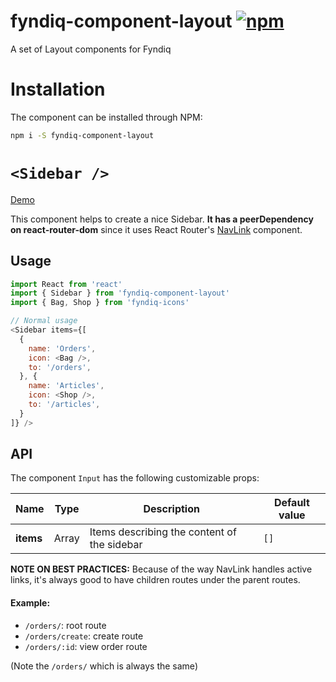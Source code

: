 # fyndiq-component-layout [![npm](https://img.shields.io/npm/v/fyndiq-component-layout.svg?maxAge=3600)](https://www.npmjs.com/package/fyndiq-component-layout)

A set of Layout components for Fyndiq

# Installation

The component can be installed through NPM:

``` bash
npm i -S fyndiq-component-layout
```

# `<Sidebar />`

[Demo](http://developers.fyndiq.com/fyndiq-ui/?selectedKind=Layout%2FSidebar&selectedStory=default)

This component helps to create a nice Sidebar. **It has a peerDependency on react-router-dom** since it
uses React Router's [NavLink](https://reacttraining.com/react-router/web/api/NavLink) component.

## Usage

``` js
import React from 'react'
import { Sidebar } from 'fyndiq-component-layout'
import { Bag, Shop } from 'fyndiq-icons'

// Normal usage
<Sidebar items={[
  {
    name: 'Orders',
    icon: <Bag />,
    to: '/orders',
  }, {
    name: 'Articles',
    icon: <Shop />,
    to: '/articles',
  }
]} />
```

## API

The component `Input` has the following customizable props:

| Name | Type | Description | Default value |
|---|---|---|---|
| **items** | Array | Items describing the content of the sidebar | `[]` |

**NOTE ON BEST PRACTICES:** Because of the way NavLink handles active links, it's always good to
have children routes under the parent routes.

#### Example:

- `/orders/`: root route
- `/orders/create`: create route
- `/orders/:id`: view order route

(Note the `/orders/` which is always the same)
